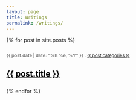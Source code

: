```yaml
---
layout: page
title: Writings
permalink: /writings/
---
```

{% for post in site.posts %}
  <div class="container" style="margin-top: 5%; margin-bottom:5%;">
    <div style="margin-left:0%;">
    <p><small style="color:grey"><strong>{{ post.date | date: "%B %e, %Y" }}</strong> . <a href="/categories/{{post.categories}}">{{ post.categories }} </a></small></p>
    <h2><i class= "fa fa-link"></i>   <a href="{{ post.url }}" style="color:black;">{{ post.title }}</a> </h2>
</div>
</div>
{% endfor %}
